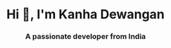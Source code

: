 <h1 align="center">Hi 👋, I'm Kanha Dewangan</h1>
<h3 align="center">A passionate developer from India</h3>



